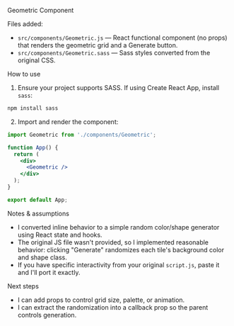 Geometric Component

Files added:
- `src/components/Geometric.js` — React functional component (no props) that renders the geometric grid and a Generate button.
- `src/components/Geometric.sass` — Sass styles converted from the original CSS.

How to use
1. Ensure your project supports SASS. If using Create React App, install `sass`:

```bash
npm install sass
```

2. Import and render the component:

```jsx
import Geometric from './components/Geometric';

function App() {
  return (
    <div>
      <Geometric />
    </div>
  );
}

export default App;
```

Notes & assumptions
- I converted inline behavior to a simple random color/shape generator using React state and hooks.
- The original JS file wasn't provided, so I implemented reasonable behavior: clicking "Generate" randomizes each tile's background color and shape class.
- If you have specific interactivity from your original `script.js`, paste it and I'll port it exactly.

Next steps
- I can add props to control grid size, palette, or animation.
- I can extract the randomization into a callback prop so the parent controls generation.
